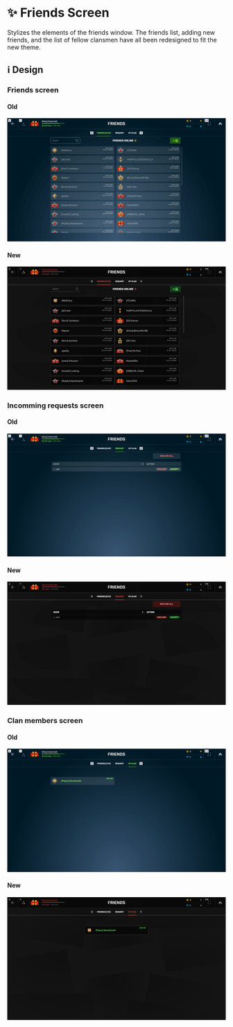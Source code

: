 # :sparkles: Friends Screen

Stylizes the elements of the friends window. The friends list, adding new friends, and the list of fellow clansmen have all been redesigned to fit the new theme.

## :information_source: Design

### Friends screen

#### Old

![](/images/friends/old/friendsscreen.png)

#### New

![](/images/friends/new/friendsscreen.png)

### Incomming requests screen

#### Old

![](/images/friends/old/incommingrequests.png)

#### New

![](/images/friends/new/incommingrequests.png)

### Clan members screen

#### Old

![](/images/friends/old/clanmates.png)

#### New

![](/images/friends/new/clanmates.png)
